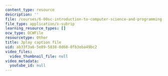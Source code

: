 ```yaml
---
content_type: resource
description: ''
file: /courses/6-00sc-introduction-to-computer-science-and-programming-spring-2011/ab33f3a65e8958388d600fb3eba49bc2_Fixc8hVo_cY.vtt
file_type: application/x-subrip
learning_resource_types: []
ocw_type: OCWFile
resourcetype: Other
title: 3play caption file
uid: ab33f3a6-5e89-5838-8d60-0fb3eba49bc2
video_files:
  video_thumbnail_file: null
video_metadata:
  youtube_id: null
---
```

